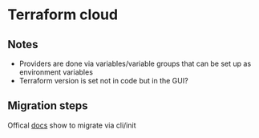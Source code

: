 # Terraform cloud

## Notes

- Providers are done via variables/variable groups that can be set up as environment variables
- Terraform version is set not in code but in the GUI?

## Migration steps
Offical [docs](https://developer.hashicorp.com/terraform/tutorials/cloud/cloud-migrate) show to migrate via cli/init